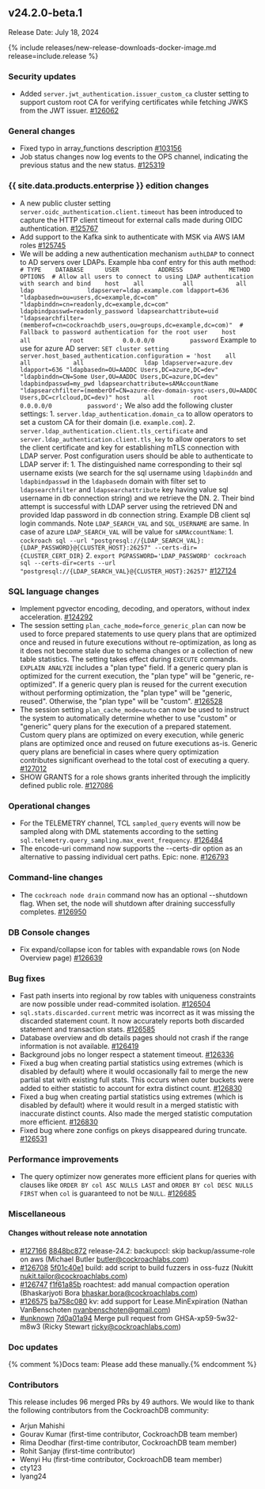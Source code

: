 ## v24.2.0-beta.1

Release Date: July 18, 2024

{% include releases/new-release-downloads-docker-image.md release=include.release %}

<h3 id="v24-2-0-beta-1-security-updates">Security updates</h3>

- Added `server.jwt_authentication.issuer_custom_ca` cluster setting to support custom root CA for verifying certificates while fetching JWKS from the JWT issuer. [#126062][#126062]

<h3 id="v24-2-0-beta-1-general-changes">General changes</h3>

- Fixed typo in array_functions description [#103156][#103156]
- Job status changes now log events to the OPS channel, indicating the previous status and the new status. [#125319][#125319]

<h3 id="v24-2-0-beta-1-{{-site.data.products.enterprise-}}-edition-changes">{{ site.data.products.enterprise }} edition changes</h3>

- A new public cluster setting `server.oidc_authentication.client.timeout` has been introduced to capture the HTTP client timeout for external calls made during OIDC authentication. [#125767][#125767]
- Add support to the Kafka sink to authenticate with MSK via AWS IAM roles [#125745][#125745]
- We will be adding a new authentication mechanism `authLDAP` to connect to AD servers over LDAPs. Example hba conf entry for this auth method: ```  # TYPE    DATABASE      USER           ADDRESS             METHOD             OPTIONS  # Allow all users to connect to using LDAP authentication with search and bind    host    all           all            all                 ldap               ldapserver=ldap.example.com ldapport=636 "ldapbasedn=ou=users,dc=example,dc=com" "ldapbinddn=cn=readonly,dc=example,dc=com" ldapbindpasswd=readonly_password ldapsearchattribute=uid "ldapsearchfilter=(memberof=cn=cockroachdb_users,ou=groups,dc=example,dc=com)"  # Fallback to password authentication for the root user    host    all           root           0.0.0.0/0          password ``` Example to use for azure AD server: ``` SET cluster setting server.host_based_authentication.configuration = 'host    all           all            all                 ldap ldapserver=azure.dev ldapport=636 "ldapbasedn=OU=AADDC Users,DC=azure,DC=dev" "ldapbinddn=CN=Some User,OU=AADDC Users,DC=azure,DC=dev" ldapbindpasswd=my_pwd ldapsearchattribute=sAMAccountName "ldapsearchfilter=(memberOf=CN=azure-dev-domain-sync-users,OU=AADDC Users,DC=crlcloud,DC=dev)" host    all           root           0.0.0.0/0          password'; ```  We also add the following cluster settings: 1. `server.ldap_authentication.domain_ca` to allow operators to set a custom CA for their domain (i.e. `example.com`). 2. `server.ldap_authentication.client.tls_certificate` and `server.ldap_authentication.client.tls_key` to allow operators to set the client certificate and key for establishing mTLS connection with LDAP server.  Post configuration users should be able to authenticate to LDAP server if: 1. The distinguished name corresponding to their sql username exists (we search for the sql username using `ldapbinddn` and `ldapbindpasswd` in the `ldapbasedn` domain with filter set to `ldapsearchfilter` and `ldapsearchattribute` key having value sql username in db connection string) and we retrieve the DN. 2. Their bind attempt is successful with LDAP server using the retrieved DN and provided ldap password in db connection string.  Example DB client sql login commands. Note `LDAP_SEARCH_VAL` and `SQL_USERNAME` are same. In case of azure `LDAP_SEARCH_VAL` will be value for `sAMAccountName`: 1. ``` cockroach sql --url "postgresql://{LDAP_SEARCH_VAL}:{LDAP_PASSWORD}@{CLUSTER_HOST}:26257" --certs-dir={CLUSTER_CERT_DIR} ``` 2. ``` export PGPASSWORD='LDAP_PASSWORD' cockroach sql --certs-dir=certs --url "postgresql://{LDAP_SEARCH_VAL}@{CLUSTER_HOST}:26257" ``` [#127124][#127124]

<h3 id="v24-2-0-beta-1-sql-language-changes">SQL language changes</h3>

- Implement pgvector encoding, decoding, and operators, without index acceleration. [#124292][#124292]
- The session setting `plan_cache_mode=force_generic_plan` can now be used to force prepared statements to use query plans that are optimized once and reused in future executions without re-optimization, as long as it does not become stale due to schema changes or a collection of new table statistics. The setting takes effect during `EXECUTE` commands. `EXPLAIN ANALYZE` includes a "plan type" field. If a generic query plan is optimized for the current execution, the "plan type" will be "generic, re-optimized". If a generic query plan is reused for the current execution without performing optimization, the "plan type" will be "generic, reused". Otherwise, the "plan type" will be "custom". [#126528][#126528]
- The session setting `plan_cache_mode=auto` can now be used to instruct the system to automatically determine whether to use "custom" or "generic" query plans for the execution of a prepared statement. Custom query plans are optimized on every execution, while generic plans are optimized once and reused on future executions as-is. Generic query plans are beneficial in cases where query optimization contributes significant overhead to the total cost of executing a query. [#127012][#127012]
- SHOW GRANTS for a role shows grants inherited through the implicitly defined public role. [#127086][#127086]

<h3 id="v24-2-0-beta-1-operational-changes">Operational changes</h3>

- For the TELEMETRY channel, TCL `sampled_query` events will now be sampled along with DML statements according to the setting `sql.telemetry.query_sampling.max_event_frequency`. [#126484][#126484]
- The encode-uri command now supports the --certs-dir option as an alternative to passing individual cert paths.  Epic: none. [#126793][#126793]

<h3 id="v24-2-0-beta-1-command-line-changes">Command-line changes</h3>

- The `cockroach node drain` command now has an optional --shutdown flag. When set, the node will shutdown after draining successfully completes. [#126950][#126950]

<h3 id="v24-2-0-beta-1-db-console-changes">DB Console changes</h3>

- Fix expand/collapse icon for tables with expandable rows (on Node Overview page) [#126639][#126639]

<h3 id="v24-2-0-beta-1-bug-fixes">Bug fixes</h3>

- Fast path inserts into regional by row tables with uniqueness constraints are now possible under read-commited isolation. [#126504][#126504]
- `sql.stats.discarded.current` metric was incorrect as it was missing the discarded statement count. It now accurately reports both discarded statement and transaction stats. [#126585][#126585]
- Database overview and db details pages should not crash if the range information is not available. [#126419][#126419]
- Background jobs no longer respect a statement timeout. [#126336][#126336]
- Fixed a bug when creating partial statistics using extremes (which is disabled by default) where it would occasionally fail to merge the new partial stat with existing full stats. This occurs when outer buckets were added to either statistic to account for extra distinct count. [#126830][#126830]
- Fixed a bug when creating partial statistics using extremes (which is disabled by default) where it would result in a merged statistic with inaccurate distinct counts. Also made the merged statistic computation more efficient. [#126830][#126830]
- Fixed bug where zone configs on pkeys disappeared during truncate. [#126531][#126531]

<h3 id="v24-2-0-beta-1-performance-improvements">Performance improvements</h3>

- The query optimizer now generates more efficient plans for queries with clauses like `ORDER BY col ASC NULLS LAST` and `ORDER BY col DESC NULLS FIRST` when `col` is guaranteed to not be `NULL`. [#126685][#126685]

<h3 id="v24-2-0-beta-1-miscellaneous">Miscellaneous</h3>

<h4 id="v24-2-0-beta-1-changes-without-release-note-annotation">Changes without release note annotation</h4>

- [#127166][#127166] [8848bc872][8848bc872] release-24.2: backupccl: skip backup/assume-role on aws (Michael Butler <butler@cockroachlabs.com>)
- [#126708][#126708] [5f01c40e1][5f01c40e1] build: add script to build fuzzers in oss-fuzz (Nukitt <nukit.tailor@cockroachlabs.com>)
- [#126747][#126747] [f1f61a85b][f1f61a85b] roachtest: add manual compaction operation (Bhaskarjyoti Bora <bhaskar.bora@cockroachlabs.com>)
- [#126575][#126575] [ba758c080][ba758c080] kv: add support for Lease.MinExpiration (Nathan VanBenschoten <nvanbenschoten@gmail.com>)
- [#unknown][#unknown] [7d0a01a94][7d0a01a94] Merge pull request from GHSA-xp59-5w32-m8w3 (Ricky Stewart <ricky@cockroachlabs.com>)

<h3 id="v24-2-0-beta-1-doc-updates">Doc updates</h3>

{% comment %}Docs team: Please add these manually.{% endcomment %}

<div class="release-note-contributors" markdown="1">

<h3 id="v24-2-0-beta-1-contributors">Contributors</h3>

This release includes 96 merged PRs by 49 authors.
We would like to thank the following contributors from the CockroachDB community:

- Arjun Mahishi
- Gourav Kumar (first-time contributor, CockroachDB team member)
- Rima Deodhar (first-time contributor, CockroachDB team member)
- Rohit Sanjay (first-time contributor)
- Wenyi Hu (first-time contributor, CockroachDB team member)
- cty123
- lyang24

</div>

[#103156]: https://github.com/cockroachdb/cockroach/pull/103156
[#124292]: https://github.com/cockroachdb/cockroach/pull/124292
[#125319]: https://github.com/cockroachdb/cockroach/pull/125319
[#125745]: https://github.com/cockroachdb/cockroach/pull/125745
[#125767]: https://github.com/cockroachdb/cockroach/pull/125767
[#126062]: https://github.com/cockroachdb/cockroach/pull/126062
[#126336]: https://github.com/cockroachdb/cockroach/pull/126336
[#126419]: https://github.com/cockroachdb/cockroach/pull/126419
[#126484]: https://github.com/cockroachdb/cockroach/pull/126484
[#126504]: https://github.com/cockroachdb/cockroach/pull/126504
[#126528]: https://github.com/cockroachdb/cockroach/pull/126528
[#126531]: https://github.com/cockroachdb/cockroach/pull/126531
[#126575]: https://github.com/cockroachdb/cockroach/pull/126575
[#126585]: https://github.com/cockroachdb/cockroach/pull/126585
[#126639]: https://github.com/cockroachdb/cockroach/pull/126639
[#126685]: https://github.com/cockroachdb/cockroach/pull/126685
[#126708]: https://github.com/cockroachdb/cockroach/pull/126708
[#126747]: https://github.com/cockroachdb/cockroach/pull/126747
[#126793]: https://github.com/cockroachdb/cockroach/pull/126793
[#126830]: https://github.com/cockroachdb/cockroach/pull/126830
[#126950]: https://github.com/cockroachdb/cockroach/pull/126950
[#127012]: https://github.com/cockroachdb/cockroach/pull/127012
[#127086]: https://github.com/cockroachdb/cockroach/pull/127086
[#127124]: https://github.com/cockroachdb/cockroach/pull/127124
[#127166]: https://github.com/cockroachdb/cockroach/pull/127166
[#unknown]: https://github.com/cockroachdb/cockroach/pull/unknown
[5f01c40e1]: https://github.com/cockroachdb/cockroach/commit/5f01c40e1
[7d0a01a94]: https://github.com/cockroachdb/cockroach/commit/7d0a01a94
[8848bc872]: https://github.com/cockroachdb/cockroach/commit/8848bc872
[ba758c080]: https://github.com/cockroachdb/cockroach/commit/ba758c080
[f1f61a85b]: https://github.com/cockroachdb/cockroach/commit/f1f61a85b
